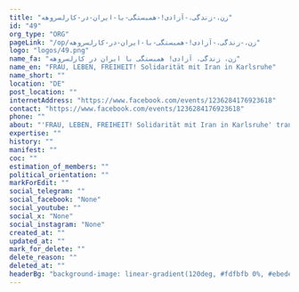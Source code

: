 ```yaml
---
title: "زن،-زندگی،-آزادی!-همبستگی-با-ایران-در-کارلسروهه"
id: "49"
org_type: "ORG"
pageLink: "/op/زن،-زندگی،-آزادی!-همبستگی-با-ایران-در-کارلسروهه"
logo: "logos/49.png"
name_fa: "زن، زندگی، آزادی! همبستگی با ایران در کارلسروهه"
name_en: "FRAU, LEBEN, FREIHEIT! Solidarität mit Iran in Karlsruhe"
name_short: ""
location: "DE"
post_location: ""
internetAddress: "https://www.facebook.com/events/1236284176923618"
contact: "https://www.facebook.com/events/1236284176923618"
phone: ""
about: "'FRAU, LEBEN, FREIHEIT! Solidarität mit Iran in Karlsruhe' translates to 'WOMAN, LIFE, FREEDOM! Solidarity with Iran in Karlsruhe.' This phrase represents a powerful slogan and rallying cry associated with the ongoing protests and movement for women's rights and freedom in Iran. In Karlsruhe, it means events, demonstrations, or initiatives organized to show solidarity with the Iranian people fighting against oppression and demanding a more democratic and just society."
expertise: ""
history: ""
manifest: ""
coc: ""
estimation_of_members: ""
political_orientation: ""
markForEdit: ""
social_telegram: ""
social_facebook: "None"
social_youtube: ""
social_x: "None"
social_instagram: "None"
created_at: ""
updated_at: ""
mark_for_delete: ""
delete_reason: ""
deleted_at: ""
headerBg: "background-image: linear-gradient(120deg, #fdfbfb 0%, #ebedee 100%);"
---
```

